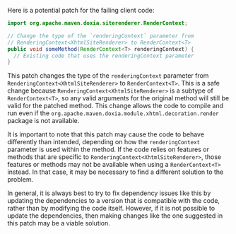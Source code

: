 Here is a potential patch for the failing client code:

```java
import org.apache.maven.doxia.siterenderer.RenderContext;

// Change the type of the `renderingContext` parameter from
// RenderingContext<XhtmlSiteRenderer> to RenderContext<T>
public void someMethod(RenderContext<T> renderingContext) {
  // Existing code that uses the renderingContext parameter
}
```

This patch changes the type of the `renderingContext` parameter from `RenderingContext<XhtmlSiteRenderer>` to `RenderContext<T>`. This is a safe change because `RenderingContext<XhtmlSiteRenderer>` is a subtype of `RenderContext<T>`, so any valid arguments for the original method will still be valid for the patched method. This change allows the code to compile and run even if the `org.apache.maven.doxia.module.xhtml.decoration.render` package is not available.

It is important to note that this patch may cause the code to behave differently than intended, depending on how the `renderingContext` parameter is used within the method. If the code relies on features or methods that are specific to `RenderingContext<XhtmlSiteRenderer>`, those features or methods may not be available when using a `RenderContext<T>` instead. In that case, it may be necessary to find a different solution to the problem.

In general, it is always best to try to fix dependency issues like this by updating the dependencies to a version that is compatible with the code, rather than by modifying the code itself. However, if it is not possible to update the dependencies, then making changes like the one suggested in this patch may be a viable solution.
